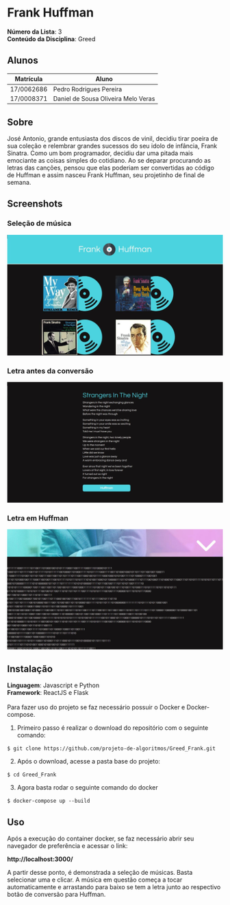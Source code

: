 # Frank Huffman

**Número da Lista**: 3<br>
**Conteúdo da Disciplina**: Greed<br>

## Alunos
|Matrícula | Aluno |
| -- | -- |
| 17/0062686 |  Pedro Rodrigues Pereira |
| 17/0008371 |  Daniel de Sousa Oliveira Melo Veras |

## Sobre
José Antonio, grande entusiasta dos discos de vinil, decidiu tirar poeira de sua coleção e relembrar grandes sucessos do seu idolo de infância, Frank Sinatra. Como um bom programador, decidiu dar uma pitada mais emociante as coisas simples do cotidiano. Ao se deparar procurando as letras das canções, pensou que elas poderiam ser convertidas ao código de Huffman e assim nasceu Frank Huffman, seu projetinho de final de semana.

## Screenshots

### Seleção de música

![01](./docs/musics.jpg)

### Letra antes da conversão

![02](./docs/lyrics.jpg)

### Letra em Huffman

![03](./docs/huffman.jpg)


## Instalação 
**Linguagem**: Javascript e Python<br>
**Framework**: ReactJS e Flask<br>
<br>
Para fazer uso do projeto se faz necessário possuir o Docker e Docker-compose.

1. Primeiro passo é realizar o download do repositório com o seguinte comando:

```
$ git clone https://github.com/projeto-de-algoritmos/Greed_Frank.git
```


2. Após o download, acesse a pasta base do projeto:

```
$ cd Greed_Frank
```

3. Agora basta rodar o seguinte comando do docker

```
$ docker-compose up --build
```

## Uso 
Após a execução do container docker, se faz necessário abrir seu navegador de preferência e acessar o link:

**http://localhost:3000/**

A partir desse ponto, é demonstrada a seleção de músicas. Basta selecionar uma e clicar. A música em questão começa a tocar automaticamente e arrastando para baixo se tem a letra junto ao respectivo botão de conversão para Huffman.




